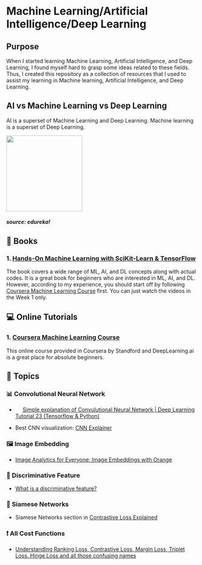 # Machine Learning/Artificial Intelligence/Deep Learning

## Purpose

When I started learning Machine Learning, Artificial Intelligence, and Deep Learning, I found myself hard to grasp some ideas related to these fields. Thus, I created this repository as a collection of resources that I used to assist my learning in Machine learning, Artificial Intelligence, and Deep Learning.

## AI vs Machine Learning vs Deep Learning

AI is a superset of Machine Learning and Deep Learning.
Machine learning is a superset of Deep Learning.

<img src="https://d1jnx9ba8s6j9r.cloudfront.net/blog/wp-content/uploads/2018/03/AI-vs-ML-vs-Deep-Learning-768x323.png" height="200" />
<h5>source: edureka!</h5>

## 📖 Books

### 1. [Hands-On Machine Learning with SciKit-Learn & TensorFlow](https://www.oreilly.com/library/view/hands-on-machine-learning/9781098125967/)
 
The book covers a wide range of ML, AI, and DL concepts along with actual codes. It is a great book for beginners who are interested in ML, AI, and DL. However, according to my experience, you should start off by following [Coursera Machine Learning Course](https://www.coursera.org/learn/machine-learning/home) first. You can just watch the videos in the Week 1 only.

## 💻 Online Tutorials

### 1. [Coursera Machine Learning Course](https://www.coursera.org/learn/machine-learning/home)

This online course provided in Coursera by Standford and DeepLearning.ai is a great place for absolute beginners.

## 💬 Topics

### 📊 Convolutional Neural Network

- <img src="https://cdn.cdnlogo.com/logos/y/92/youtube.svg" height="15" /> [Simple explanation of Convulutional Neural Network | Deep Learning Tutorial 23 (Tensorflow & Python)](https://youtu.be/zfiSAzpy9NM)

- Best CNN visualization: [CNN Explainer](https://poloclub.github.io/cnn-explainer/)

### 🖼️ Image Embedding

- [Image Analytics for Everyone: Image Embeddings with Orange](https://towardsdatascience.com/image-analytics-for-everyone-image-embeddings-with-orange-7f0b91fa2ca2)

### 👀 Discriminative Feature

- [What is a discriminative feature?](https://stats.stackexchange.com/questions/489361/what-is-a-discriminative-feature)

### 👥 Siamese Networks

- Siamese Networks section in [Contrastive Loss Explained](https://towardsdatascience.com/contrastive-loss-explaned-159f2d4a87ec)

### ❗ All Cost Functions

- [Understanding Ranking Loss, Contrastive Loss, Margin Loss, Triplet Loss, Hinge Loss and all those confusing names](https://gombru.github.io/2019/04/03/ranking_loss/)


